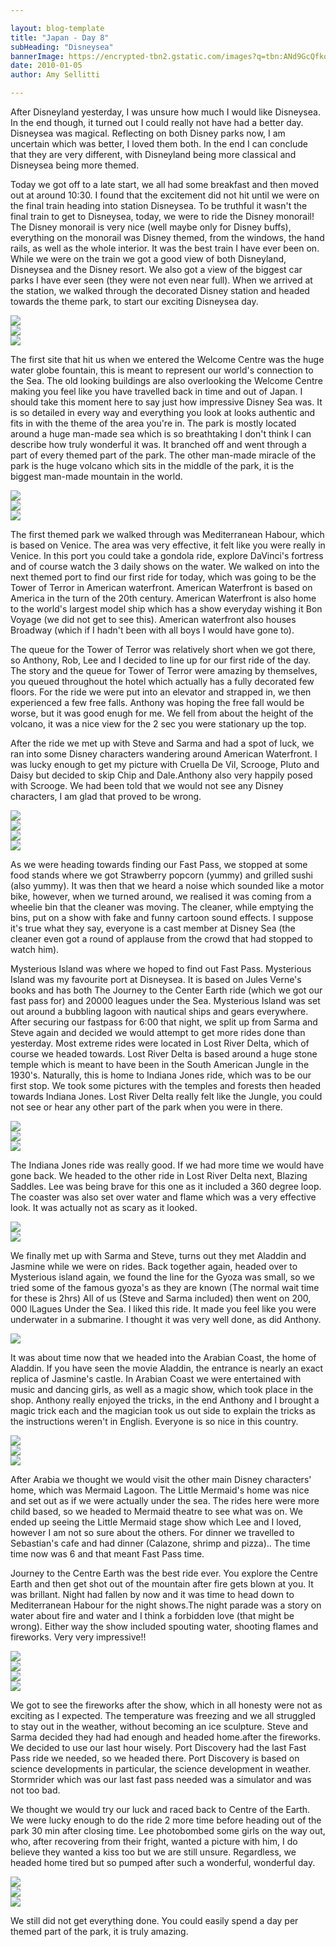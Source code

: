 ```yaml
---

layout: blog-template
title: "Japan - Day 8"
subHeading: "Disneysea"
bannerImage: https://encrypted-tbn2.gstatic.com/images?q=tbn:ANd9GcQfkosNw-i8kfLs6q8nnTX8JtVpH12AcGxjPbHlDfEx_kGjx1ru
date: 2010-01-05
author: Amy Sellitti

---
```

After Disneyland yesterday, I was unsure how much I would like Disneysea. In the end though, it turned out I could really not have had a better day. Disneysea was magical. Reflecting on both Disney parks now, I am uncertain which was better, I loved them both. In the end I can conclude that they are very different, with Disneyland being more classical and Disneysea being more themed.

Today we got off to a late start, we all had some breakfast and then moved out at around 10:30. I found that the excitement did not hit until we were on the final train heading into station Disneysea. To be truthful it wasn't the final train to get to Disneysea, today, we were to ride the Disney monorail! The Disney monorail is very nice (well maybe only for Disney buffs), everything on the monorail was Disney themed, from the windows, the hand rails, as well as the whole interior. It was the best train I have ever been on. While we were on the train we got a good view of both Disneyland, Disneysea and the Disney resort. We also got a view of the biggest car parks I have ever seen (they were not even near full). When we arrived at the station, we walked through the decorated Disney station and headed towards the theme park, to start our exciting Disneysea day.

<div class="center-image"><img src="https://lh3.googleusercontent.com/vV5Eqd5-BXCqZ4o04mSAw5Z2JOSK5U2CxKyd3KjurR5SLn7OHxKJ4kVawIksAJm4ZCHs2KD1nkGpLv7wHb7V6hHuoWkXeQ-umFHGaKWnLN33TdQSLfii8E-44k4ZM_oIskdthA" /></div>
<div class="center-image"><img src="https://lh3.googleusercontent.com/yqbHMn583Ju56LkacK8Cl4a0qEpbimVjCWSOavnXIwpDtTXy5XEf4i2gR4yBfo66iBmeHdYGuFC11VKvkDijlqfh7MS4WpVjP4nq22gAAat9_unrJcuQ2lwEMpC1jor2oo8OLQ" /></div>
<div class="center-image"><img src="https://lh3.googleusercontent.com/xY6urStiXmyiaUXTAnBDtVP6ejeEvNYQMiUvu1ZCllaWtmA8ku1rhI5VtiSxzOpyu6iSyj3rSWckz5e4yfqLOmUxzNtahWe8dqgNkaXEZthulNNGWM-zm3M7TYg0UmQhGXEZJg" /></div>

The first site that hit us when we entered the Welcome Centre was the huge water globe fountain, this is meant to represent our world's connection to the Sea. The old looking buildings are also overlooking the Welcome Centre making you feel like you have travelled back in time and out of Japan. I should take this moment here to say just how impressive Disney Sea was. It is so detailed in every way and everything you look at looks authentic and fits in with the theme of the area you're in. The park is mostly located around a huge man-made sea which is so breathtaking I don't think I can describe how truly wonderful it was. It branched off and went through a part of every themed part of the park. The other man-made miracle of the park is the huge volcano which sits in the middle of the park, it is the biggest man-made mountain in the world. 

<div class="center-image"><img src="https://lh3.googleusercontent.com/ITe3uqVNFyan_SxYt6anf_WTk-xCLGydbdEW_vdL6TgWu_ulttYNKXRne7IEtPRBN04cMgPvUF5cCeH5DK7oqmODOcNu_VNLfWeYy-pLxXV73ERCmJT1PO4j3AHR0X-7n0u_8Q" /></div>
<div class="center-image"><img src="https://lh3.googleusercontent.com/NepfEtOm-fc7C2bMmuoY875iiP_q4aSmdslno37NZEEwmSEW1ffBaR_0x6ukGQyKH5RutpURk-axk19hxoar-LowSVex1TL87sueiVgVbg8Q-sTJQpBAq_FPIwx2sgZGVSc7-A" /></div>
<div class="center-image"><img src="https://lh3.googleusercontent.com/8MeM8W1sGey8zO-DK-8KscxFXp2Q0iHceVCpYKjApVEYaybaQKvvO3yalzV1t9MiQv_V4lV-S1TDpOG4-KrG8e0JKwbC9JcuuOEJ7NHNIIU1nabZ5D9Yil518mKonPVDb6GUWQ" /></div>

The first themed park we walked through was Mediterranean Habour, which is based on Venice. The area was very effective, it felt like you were really in Venice. In this port you could take a gondola ride, explore DaVinci's fortress and of course watch the 3 daily shows on the water. We walked on into the next themed port to find our first ride for today, which was going to be the Tower of Terror in American waterfront. American Waterfront is based on America in the turn of the 20th century. American Waterfront is also home to the world's largest model ship which has a show everyday wishing it Bon Voyage (we did not get to see this). American waterfront also houses Broadway (which if I hadn't been with all boys I would have gone to). 

The queue for the Tower of Terror was relatively short when we got there, so Anthony, Rob, Lee and I decided to line up for our first ride of the day. The story and the queue for Tower of Terror were amazing by themselves, you queued throughout the hotel which actually has a fully decorated few floors. For the ride we were put into an elevator and strapped in, we then experienced a few free falls. Anthony was hoping the free fall would be worse, but it was good enugh for me. We fell from about the height of the volcano, it was a nice view for the 2 sec you were stationary up the top.

After the ride we met up with Steve and Sarma and had a spot of luck, we ran into some Disney characters wandering around American Waterfront. I was lucky enough to get my picture with Cruella De Vil, Scrooge, Pluto and Daisy but decided to skip Chip and Dale.Anthony also very happily posed with Scrooge. We had been told that we would not see any Disney characters, I am glad that proved to be wrong. 

<div class="center-image"><img src="https://lh3.googleusercontent.com/7qdHSWh6sblOpTwwEPInBdojzTSlIOKqUa--Bo-A326cWNVjENDRMLJgy5570S2ZBo68i31byoJQ1cdVhccMwcaUQfRGmjw9r-cT6L_izJQE_M9p1MSdL8xGwUTUSXH4YyhPLA" /></div>
<div class="center-image"><img src="https://lh3.googleusercontent.com/etYDQ62SdXN-uAdqjmyTiyhml9KeOuZtNb3fUCWf16yoYLsuVUz1HUtsceFIx_EWwFGCIhro7nJtgwkAPbbLqgt89s2S3sQYTOoOtcne1K1jTG5pzLfG4vvYywUtEd_KP0vWQw" /></div>
<div class="center-image"><img src="https://lh3.googleusercontent.com/VTgvrLq7N4hQ8Ih3CQbM2Ah96nb8wVtlPmhvbqQi8Y8APgvJ2FFX50LcVrSnCblEx_KWvnkyoAGTChecJBYJefb6_Bb09OezJMhXB04nAPKissc4t4MwQv2xSqTdqN9n2g9yCg" /></div>
<div class="center-image"><img src="https://lh3.googleusercontent.com/hbLUATWfktay3_alIVIeVtciVCyYAphr4B5dO3TvTmXEDh4Xo3EoCUO_LiQrDlg1o0h5lVdxwE9lMqv8CfzHBZrQu2Axu628a55ngfW67oUR0IPhsDm81pEDcXtH5i4UonFWqg" /></div>

As we were heading towards finding our Fast Pass, we stopped at some food stands where we got Strawberry popcorn (yummy) and grilled sushi (also yummy). It was then that we heard a noise which sounded like a motor bike, however, when we turned around, we realised it was coming from a wheelie bin that the cleaner was moving. The cleaner, while emptying the bins, put on a show with fake and funny cartoon sound effects. I suppose it's true what they say, everyone is a cast member at Disney Sea (the cleaner even got a round of applause from the crowd that had stopped to watch him).

Mysterious Island was where we hoped to find out Fast Pass. Mysterious Island was my favourite port at Disneysea. It is based on Jules Verne's books and has both The Journey to the Center Earth ride (which we got our fast pass for) and 20000 leagues under the Sea. Mysterious Island was set out around a bubbling lagoon with nautical ships and gears everywhere.
After securing our fastpass for 6:00 that night, we split up from Sarma and Steve again and decided we would attempt to get more rides done than yesterday. Most extreme rides were located in Lost River Delta, which of course we headed towards. Lost River Delta is based around a huge stone temple which is meant to have been in the South American Jungle in the 1930's. Naturally, this is home to Indiana Jones ride, which was to be our first stop. We took some pictures with the temples and forests then headed towards Indiana Jones. Lost River Delta really felt like the Jungle, you could not see or hear any other part of the park when you were in there.

<div class="center-image"><img src="https://lh3.googleusercontent.com/4M-8dTauUjhuT4g6ikptUxjkWjbyCIGy8c6okksbVZCb9NCpd8nn7HcF6sAHQbgjhWMRp0sCQdFunYElwUbs4NtDLuYaLESxJwMvmzRXx-Qa8JpbzPaGVhm-0VIs4ypmRah7lA" /></div>
<div class="center-image"><img src="https://lh3.googleusercontent.com/mcaTfOOwoyNS6s_B4m72K83DC6xz_1kMDBkSyvFmqY5Fril4facF6jqI-kejRxzXdNH3x1EVDtiJRkSWzMGHenCfk2UWO1w5JREfBkAfSb7vZrpD7TsgPDVXeEFj3Iskhz5X_w" /></div>
<div class="center-image"><img src="https://lh3.googleusercontent.com/saJNW3vfHHgRGW45KRIXnjNf4LwdpUl7fXuQvtLTqC1MU86pseMRM5BDakKt_Q9fRWtsaPKWOn4_rQwMn74AqgVME_HOwjZYtP4otB2PITnBYrgWnCBTrkLoD6zDes81XCFsYA" /></div>

The Indiana Jones ride was really good. If we had more time we would have gone back. We headed to the other ride in Lost River Delta next, Blazing Saddles. Lee was being brave for this one as it included a 360 degree loop. The coaster was also set over water and flame which was a very effective look. It was actually not as scary as it looked.

<div class="center-image"><img src="https://lh3.googleusercontent.com/SmZxxqjOBSD-nM62JJ16MAEMfMe5TlvM4cEKxcOJ8n7nIGEKwhiJP77_AsO-gh1_8_48PqE3ViOzDa8MuzAMG9QbnoQMRI33vqci1vLYI4Q4zdOQQDHrTII7FuaPFAmvMh4SFw" /></div>
<div class="center-image"><img src="https://lh3.googleusercontent.com/WdPWfLjuA7xxRhBYLM0usGBDV2CDYNlKHVwSBlL9q8Fp1Ap1pWeTpPIst59bNrsNtFQ6UxNS806ZdE74idXbFHpd4PJ_ARuucVRCkLB7Csc_tgksCjrbR8ruN5uEcyKcObjDJA" /></div>

We finally met up with Sarma and Steve, turns out they met Aladdin and Jasmine while we were on rides. Back together again, headed over to Mysterious island again, we found the line for the Gyoza was small, so we tried some of the famous gyoza's as they are known (The normal wait time for these is 2hrs) All of us (Steve and Sarma included) then went on 200, 000 lLagues Under the Sea. I liked this ride. It made you feel like you were underwater in a submarine. I thought it was very well done, as did Anthony. 

<div class="center-image"><img src="https://lh3.googleusercontent.com/seEPbWeHGArMko0S-gNMEokmY2clk0l3h1mxVKlta-jox1C_MIqPVwsYrXBEeGAdtumqDbs83x6PlEQ9_Nw8J7jgalJuWFXVv6R4xaHNxPdp4rYK05QjLSQ7srzLnZynlcf44Q" /></div>

It was about time now that we headed into the Arabian Coast, the home of Aladdin. If you have seen the movie Aladdin, the entrance is nearly an exact replica of Jasmine's castle. In Arabian Coast we were entertained with music and dancing girls, as well as a magic show, which took place in the shop. Anthony really enjoyed the tricks, in the end Anthony and I brought a magic trick each and the magician took us out side to explain the tricks as the instructions weren't in English. Everyone is so nice in this country.

<div class="center-image"><img src="https://lh3.googleusercontent.com/O_TmtUlAcr-DBb7FWNs1E-togCL-e015R8MkhLpDGHoFTDSMPKErixWkN79JpmSX--r7yekStwFO8fgMZWHVSOctk1XHHIm6l-IHdTL-kxJqb1lIIYlENQ-wz-9dnOByL1SsYg" /></div>
<div class="center-image"><img src="https://lh3.googleusercontent.com/e1mt10tXdRv-54QmUWHrm14S_Smy1UD5iGlCHDG6E2HVyDk9aXG-ffz5Tgf4ZDqxfSM2LQL2UnhjXcWXMfOdyCN7krX5v_utCjvJ2OYS2peAy6RIZ38hrxZtVl2b4Zq7ehWY-w" /></div>
<div class="center-image"><img src="https://lh3.googleusercontent.com/XYoL8fqcT6_N6LXhfGrWg3tssxh3B8kvLcot9_iSTuiBT2xAskih4GAH5iLNdLSno_uEBedfKOnJ149zPQxSUqoKBaOEBU8wCJ0C2PsDDaVMF4Kt3GH0KoQDDXMWoh77bGT3AA" /></div>

After Arabia we thought we would visit the other main Disney characters' home, which was Mermaid Lagoon. The Little Mermaid's home was nice and set out as if we were actually under the sea. The rides here were more child based, so we headed to Mermaid theatre to see what was on. We ended up seeing the Little Mermaid stage show which Lee and I loved, however I am not so sure about the others. For dinner we travelled to Sebastian's cafe and had dinner (Calazone, shrimp and pizza).. The time time now was 6 and that meant Fast Pass time.

Journey to the Centre Earth was the best ride ever. You explore the Centre Earth and then get shot out of the mountain after fire gets blown at you. It was brillant. Night had fallen by now and it was time to head down to Mediterranean Habour for the night shows.The night parade was a story on water about fire and water and I think a forbidden love (that might be wrong). Either way the show included spouting water, shooting flames and fireworks. Very very impressive!!

<div class="center-image"><img src="https://lh3.googleusercontent.com/FFJLE9X0kDxIZg8cHXgyoi9K8P103OcbeTUiga_tSc70JH0XJFyEA1I-ljQDJYlmF8C2-pGyWNd7ofbR-CqphKS1BLoRoxuJTpy2HyX0dSj5RXc9QHLo6gSa7WVA7dlV0iAd-A" /></div>
<div class="center-image"><img src="https://lh3.googleusercontent.com/c0sPiMTXdrCH8MoXJfpZv1-5bpeSn_3zgFZouvNSRzLHa1TBLcZc-D95YN0KoEpKvdFxHwS7EcgY05e4tvB-n7yJ3igEvGSbRROY_clmqgVO1vIm34uCdFfaV_IP6PnkCB1BJw" /></div>
<div class="center-image"><img src="https://lh3.googleusercontent.com/cxcxFy7z-fmc2dwguQdwt8_rQfI6LXCFUj9OuMPiN87gs4NP-jDUlL5cLMsszb9PZOV4TqnJI4HqE31PNHgpVomVh2AGb7rd8gGajbHUqzmRDT0lShUdOic2bKXS2dUkgcV_Rw" /></div>
<div class="center-image"><img src="https://lh3.googleusercontent.com/j8sdA-8MUDPgyCY-vLebPj4WLRDltdhGx3U2f-V_EzklCDBoIwy3o-z2Q1r-uv16wcuXwiSHY1SlfgXVCMEQQk07UvdXT-YykYkLIfictzvgtYLbUwDUHJMt4pyLr7_LiU0BPw" /></div>

We got to see the fireworks after the show, which in all honesty were not as exciting as I expected. The temperature was freezing and we all struggled to stay out in the weather, without becoming an ice sculpture. Steve and Sarma decided they had had enough and headed home.after the fireworks. We decided to use our last hour wisely. Port Discovery had the last Fast Pass ride we needed, so we headed there. Port Discovery is based on science developments in particular, the science development in weather. Stormrider which was our last fast pass needed was a simulator and was not too bad.

We thought we would try our luck and raced back to Centre of the Earth. We were lucky enough to do the ride 2 more time before heading out of the park 30 min after closing time. Lee photobombed some girls on the way out, who, after recovering from their fright, wanted a picture with him, I do believe they wanted a kiss too but we are still unsure. Regardless, we headed home tired but so pumped after such a wonderful, wonderful day.

<div class="center-image"><img src="https://lh3.googleusercontent.com/iTO2QjwjLjCdjTw_uikhkMatuDM1FQrsAxiCnYAQt6ZpoC_IuBHdYwGhj1oUpMK9EcwrTC2JTOCXSjyre-kMcQf7Q-TwGDr1X2Di-1VE5uYmKHzKDEL38fhbB3st9B1d89AHUg" /></div>
<div class="center-image"><img src="https://lh3.googleusercontent.com/waN4pkbINSHi59k6yPkxL0fKafdpwIlf4G-uZWP1QVEF32Jkv1bkpllaYCfLDMCTe2bj0pMbqDlIHtr7W7IYTz0_AkDcOX0Po5ZB2xl9KA-vF0u5JMz2JUuL0a5buyqgsyXI7A" /></div>
<div class="center-image"><img src="https://lh3.googleusercontent.com/TT5Vy7QGwKlgq0eGdDkru0anxRrBuclFO03qHONBIBMNjdeEv-6CwXZiaytD5BnNAwwxtybta5PeSEbCPCq42DMO0e1t2GOVLW5syo86NHS77ZUVlK9dxkXiB_XEZmIbi99hfg" /></div>

We still did not get everything done. You could easily spend a day per themed part of the park, it is truly amazing.
